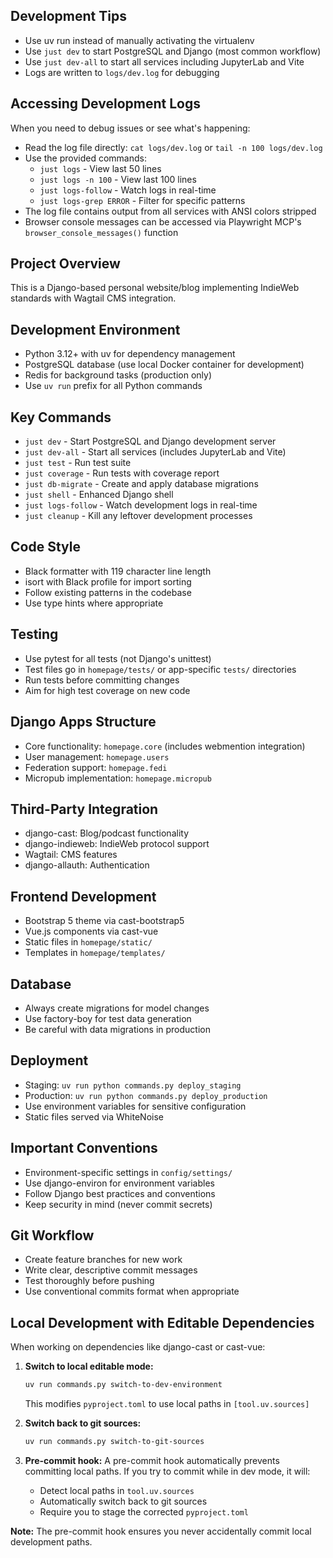 ## Development Tips
- Use uv run instead of manually activating the virtualenv
- Use `just dev` to start PostgreSQL and Django (most common workflow)
- Use `just dev-all` to start all services including JupyterLab and Vite
- Logs are written to `logs/dev.log` for debugging

## Accessing Development Logs
When you need to debug issues or see what's happening:
- Read the log file directly: `cat logs/dev.log` or `tail -n 100 logs/dev.log`
- Use the provided commands:
  - `just logs` - View last 50 lines
  - `just logs -n 100` - View last 100 lines
  - `just logs-follow` - Watch logs in real-time
  - `just logs-grep ERROR` - Filter for specific patterns
- The log file contains output from all services with ANSI colors stripped
- Browser console messages can be accessed via Playwright MCP's `browser_console_messages()` function

## Project Overview
This is a Django-based personal website/blog implementing IndieWeb standards with Wagtail CMS integration.

## Development Environment
- Python 3.12+ with uv for dependency management
- PostgreSQL database (use local Docker container for development)
- Redis for background tasks (production only)
- Use `uv run` prefix for all Python commands

## Key Commands
- `just dev` - Start PostgreSQL and Django development server
- `just dev-all` - Start all services (includes JupyterLab and Vite)
- `just test` - Run test suite
- `just coverage` - Run tests with coverage report
- `just db-migrate` - Create and apply database migrations
- `just shell` - Enhanced Django shell
- `just logs-follow` - Watch development logs in real-time
- `just cleanup` - Kill any leftover development processes

## Code Style
- Black formatter with 119 character line length
- isort with Black profile for import sorting
- Follow existing patterns in the codebase
- Use type hints where appropriate

## Testing
- Use pytest for all tests (not Django's unittest)
- Test files go in `homepage/tests/` or app-specific `tests/` directories
- Run tests before committing changes
- Aim for high test coverage on new code

## Django Apps Structure
- Core functionality: `homepage.core` (includes webmention integration)
- User management: `homepage.users`
- Federation support: `homepage.fedi`
- Micropub implementation: `homepage.micropub`

## Third-Party Integration
- django-cast: Blog/podcast functionality
- django-indieweb: IndieWeb protocol support
- Wagtail: CMS features
- django-allauth: Authentication

## Frontend Development
- Bootstrap 5 theme via cast-bootstrap5
- Vue.js components via cast-vue
- Static files in `homepage/static/`
- Templates in `homepage/templates/`

## Database
- Always create migrations for model changes
- Use factory-boy for test data generation
- Be careful with data migrations in production

## Deployment
- Staging: `uv run python commands.py deploy_staging`
- Production: `uv run python commands.py deploy_production`
- Use environment variables for sensitive configuration
- Static files served via WhiteNoise

## Important Conventions
- Environment-specific settings in `config/settings/`
- Use django-environ for environment variables
- Follow Django best practices and conventions
- Keep security in mind (never commit secrets)

## Git Workflow
- Create feature branches for new work
- Write clear, descriptive commit messages
- Test thoroughly before pushing
- Use conventional commits format when appropriate

## Local Development with Editable Dependencies
When working on dependencies like django-cast or cast-vue:

1. **Switch to local editable mode:**
   ```bash
   uv run commands.py switch-to-dev-environment
   ```
   This modifies `pyproject.toml` to use local paths in `[tool.uv.sources]`

2. **Switch back to git sources:**
   ```bash
   uv run commands.py switch-to-git-sources
   ```

3. **Pre-commit hook:** A pre-commit hook automatically prevents committing local paths. If you try to commit while in dev mode, it will:
   - Detect local paths in `tool.uv.sources`
   - Automatically switch back to git sources
   - Require you to stage the corrected `pyproject.toml`

**Note:** The pre-commit hook ensures you never accidentally commit local development paths.

